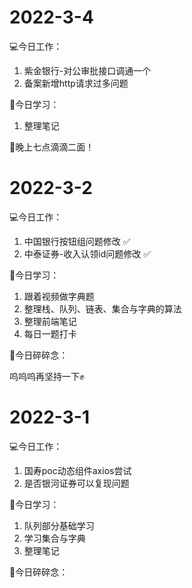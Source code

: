 # 2022-3-4

💻今日工作：

1. 紫金银行-对公审批接口调通一个
2. 备案新增http请求过多问题

💪今日学习：

1. 整理笔记

🔔晚上七点滴滴二面！

# 2022-3-2

💻今日工作：

1. 中国银行按钮组问题修改 ✅
2. 中泰证券-收入认领id问题修改 ✅

💪今日学习：

1. 跟着视频做字典题
2. 整理栈、队列、链表、集合与字典的算法
3. 整理前端笔记
4. 每日一题打卡

💃今日碎碎念：

呜呜呜再坚持一下✊

# 2022-3-1

💻今日工作：

1. 国寿poc动态组件axios尝试
2. 是否银河证券可以复现问题

💪今日学习：

1. 队列部分基础学习
2. 学习集合与字典
3. 整理笔记

💃今日碎碎念：

